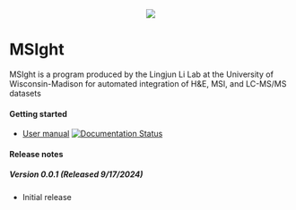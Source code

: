 <div align="center">
<img src="https://github.com/laurenfields/MSIght/blob/main/utils/MSIght_logo.png">
</div>

# MSIght

MSIght is a program produced by the Lingjun Li Lab at the University of Wisconsin-Madison for automated integration of H&E, MSI, and LC-MS/MS datasets

#### Getting started
* [User manual](https://docs.google.com/document/d/1LNEW0XPbH9mTnc5Fh0l7QC1vW48mU75P3hPOI2Tp66E/pub)
[![Documentation Status](https://readthedocs.org/projects/<your-project-name>/badge/?version=latest)](https://<your-project-name>.readthedocs.io/en/latest/?badge=latest)
#### Release notes
##### Version 0.0.1 (Released 9/17/2024)
* Initial release